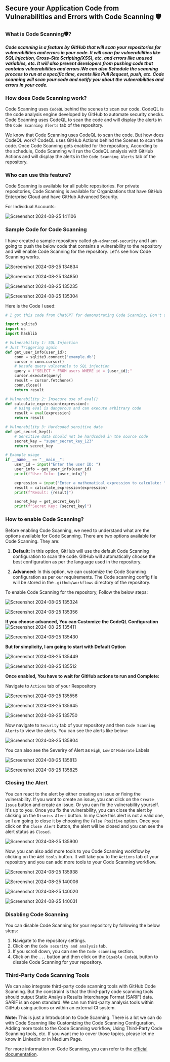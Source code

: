 ## Secure your Application Code from Vulnerabilities and Errors with Code Scanning 🛡️

### What is Code Scanning🛡️?

***Code scanning is a feature by GitHub that will scan your repositories for vulnerabilities and errors in your code. It will scan for vulnerabilities like SQL Injection, Cross-Site Scripting(XSS), etc. and errors like unused variables, etc. It will also prevent developers from pushing code that contains vulnerabilities and errors.We can also Schedule the scanning process to run at a specific time, events like Pull Request, push, etc. Code scanning will scan your code and notify you about the vulnerabilities and errors in your code.***

### How does Code Scanning work?

Code Scanning uses `CodeQL` behind the scenes to scan our code. CodeQL is the code analysis engine developed by GitHub to automate security checks. Code Scanning uses CodeQL to scan the code and will display the alerts in the `Code Scanning Alerts` tab of the repository. 

We know that Code Scanning uses CodeQL to scan the code. But how does CodeQL work? CodeQL uses GitHub Actions behind the Scenes to scan the code. Once Code Scanning gets enabled for the repository, According to the schedule, Code Scanning will run the CodeQL analysis with GitHub Actions and will display the alerts in the `Code Scanning Alerts` tab of the repository.

### Who can use this feature?

Code Scanning is available for all public repositories. For private repositories, Code Scanning is available for Organizations that have GitHub Enterprise Cloud and have GitHub Advanced Security.<br>

For Individual Accounts:

![Screenshot 2024-08-25 141106](https://github.com/user-attachments/assets/11991bd4-c532-413a-a6c6-ccfdea1321b0)

### Sample Code for Code Scanning

I have created a sample repository called `gh-advanced-security` and I am going to push the below code that contains a vulnerability to the repository and will enable Code Scanning for the repository. Let's see how Code Scanning works.

![Screenshot 2024-08-25 134834](https://github.com/user-attachments/assets/1471c592-14d1-4047-962e-9f06cd9b2727)

![Screenshot 2024-08-25 134850](https://github.com/user-attachments/assets/8e6b094c-b4b5-4040-a5cc-076ae899f896)

![Screenshot 2024-08-25 135235](https://github.com/user-attachments/assets/ace7dfbc-6a1b-49b6-9d80-79dfc8bc8e6e)

![Screenshot 2024-08-25 135304](https://github.com/user-attachments/assets/0155796c-64ff-4e75-aff2-98e6c30d8f8f)

Here is the Code I used:

```python
# I got this code from ChatGPT for demonstrating Code Scanning, Don't use this code in your Production or any other Environments.

import sqlite3
import os
import hashlib

# Vulnerability 1: SQL Injection
# Just Triggering again
def get_user_info(user_id):
    conn = sqlite3.connect('example.db')
    cursor = conn.cursor()
    # Unsafe query vulnerable to SQL injection
    query = f"SELECT * FROM users WHERE id = {user_id};"
    cursor.execute(query)
    result = cursor.fetchone()
    conn.close()
    return result

# Vulnerability 2: Insecure use of eval()
def calculate_expression(expression):
    # Using eval is dangerous and can execute arbitrary code
    result = eval(expression)
    return result

# Vulnerability 3: Hardcoded sensitive data
def get_secret_key():
    # Sensitive data should not be hardcoded in the source code
    secret_key = "super_secret_key_123"
    return secret_key

# Example usage
if __name__ == "__main__":
    user_id = input("Enter the user ID: ")
    user_info = get_user_info(user_id)
    print(f"User Info: {user_info}")

    expression = input("Enter a mathematical expression to calculate: ")
    result = calculate_expression(expression)
    print(f"Result: {result}")

    secret_key = get_secret_key()
    print(f"Secret Key: {secret_key}")
```

### How to enable Code Scanning?

Before enabling Code Scanning, we need to understand what are the options available for Code Scanning. There are two options available for Code Scanning. They are:

1. **Default:** In this option, GitHub will use the default Code Scanning configuration to scan the code. GitHub will automatically choose the best configuration as per the language used in the repository.

2. **Advanced:** In this option, we can customize the Code Scanning configuration as per our requirements. The Code scanning config file will be stored in the `.github/workflows` directory of the repository.

To enable Code Scanning for the repository, Follow the below steps:

![Screenshot 2024-08-25 135324](https://github.com/user-attachments/assets/9f8f0302-d28d-403e-9d15-6b73f64c56a6)

![Screenshot 2024-08-25 135356](https://github.com/user-attachments/assets/ce413e50-95d7-4fae-8f99-47fa7a7797f0)

**If you choose advanced, You can Customize the CodeQL Configuration**
![Screenshot 2024-08-25 135411](https://github.com/user-attachments/assets/e0b12371-209c-426c-912b-b31e24b6b54d)

![Screenshot 2024-08-25 135430](https://github.com/user-attachments/assets/fa66e552-6b97-4277-9d2c-92493793574a)

**But for simplicity, I am going to start with Default Option**

![Screenshot 2024-08-25 135449](https://github.com/user-attachments/assets/47d13ebd-9ac5-4087-a2c4-27ed8c669634)

![Screenshot 2024-08-25 135512](https://github.com/user-attachments/assets/1ce75796-de4d-4478-802a-9a701ac5cf99)

**Once enabled, You have to wait for GitHub actions to run and Complete:<br>**

Navigate to `Actions` tab of your Respository

![Screenshot 2024-08-25 135556](https://github.com/user-attachments/assets/61f1317c-dc81-4519-8157-57b95c87d3c4)

![Screenshot 2024-08-25 135645](https://github.com/user-attachments/assets/373987c7-b5a4-4ee5-8676-8ea5a6e718dd)

![Screenshot 2024-08-25 135750](https://github.com/user-attachments/assets/468e62a7-a6ac-42a8-a3f4-7b858cf2eec3)

Now navigate to `Security` tab of your repository and then `Code Scanning Alerts` to view the alerts. You can see the alerts like below:

![Screenshot 2024-08-25 135804](https://github.com/user-attachments/assets/57f1aa84-3ce6-43b3-8157-f1a82da918b8)

You can also see the Severiry of Alert as `High`, `Low` or `Moderate` Labels

![Screenshot 2024-08-25 135813](https://github.com/user-attachments/assets/70e874e1-d027-4a0a-b0a8-6c6d80b25143)

![Screenshot 2024-08-25 135825](https://github.com/user-attachments/assets/dc946226-57ce-4877-820c-a6621679cd78)

### Closing the Alert

You can react to the alert by either creating an issue or fixing the vulnerability. If you want to create an issue, you can click on the `Create Issue` button and create an issue. Or you can fix the vulnerability yourself. It's up to you. Once you fix the vulnerability, you can close the alert by clicking on the `Dismiss Alert` button. In my Case this alert is not a valid one, so I am going to close it by choosing the `False Positive` option. Once you click on the `Close Alert` button, the alert will be closed and you can see the alert status as `Closed`.

![Screenshot 2024-08-25 135900](https://github.com/user-attachments/assets/b9e8c55c-fecc-4b57-a012-85554cc877f1)

Now, you can also add more tools to you Code Scanning workflow by clicking on the `Add tools` button. It will take you to the `Actions` tab of your repository and you can add more tools to your Code Scanning workflow.

![Screenshot 2024-08-25 135938](https://github.com/user-attachments/assets/97b97cc9-11a2-4c6c-ab72-36e57a0d26ca)

![Screenshot 2024-08-25 140006](https://github.com/user-attachments/assets/67b276a6-f8ca-471c-8410-efaa54351d76)

![Screenshot 2024-08-25 140020](https://github.com/user-attachments/assets/4d0dc05d-8d3d-4ac7-80a2-25ce429691ba)

![Screenshot 2024-08-25 140031](https://github.com/user-attachments/assets/e05ae736-9395-4f12-a02a-721c783b17be)


### Disabling Code Scanning

You can disable Code Scanning for your repository by following the below steps:

1. Navigate to the repository settings.
2. Click on the `Code security and analysis` tab.
3. If you scroll down, you can see the `Code scanning` section.
4. Click on the `...` button and then click on the `Disable CodeQL` button to disable Code Scanning for your repository.

### Third-Party Code Scanning Tools

We can also integrate third-party code scanning tools with GitHub Code Scanning. But the constraint is that the third-party code scanning tools should output Static Analysis Results Interchange Format (SARIF) data. SARIF is an open standard. We can run third-party analysis tools within GitHub using actions or within an external CI system.

**Note:** This is just a Introduction to Code Scanning. There is a lot we can do with Code Scanning like Customizing the Code Scanning Configuration, Adding more tools to the Code Scanning workflow, Using Third-Party Code Scanning tools, etc. If you want me to cover those topics, please let me know in LinkedIn or in Medium Page.

For more information on Code Scanning, you can refer to the [official documentation](https://docs.github.com/en/code-security/code-scanning).